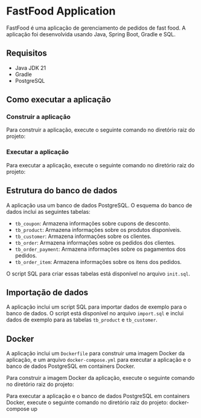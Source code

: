 # FastFood Application

FastFood é uma aplicação de gerenciamento de pedidos de fast food. A aplicação foi desenvolvida usando Java, Spring Boot, Gradle e SQL.

## Requisitos

- Java JDK 21
- Gradle
- PostgreSQL

## Como executar a aplicação

### Construir a aplicação

Para construir a aplicação, execute o seguinte comando no diretório raiz do projeto:

### Executar a aplicação

Para executar a aplicação, execute o seguinte comando no diretório raiz do projeto:

## Estrutura do banco de dados

A aplicação usa um banco de dados PostgreSQL. O esquema do banco de dados inclui as seguintes tabelas:

- `tb_coupon`: Armazena informações sobre cupons de desconto.
- `tb_product`: Armazena informações sobre os produtos disponíveis.
- `tb_customer`: Armazena informações sobre os clientes.
- `tb_order`: Armazena informações sobre os pedidos dos clientes.
- `tb_order_payment`: Armazena informações sobre os pagamentos dos pedidos.
- `tb_order_item`: Armazena informações sobre os itens dos pedidos.

O script SQL para criar essas tabelas está disponível no arquivo `init.sql`.

## Importação de dados

A aplicação inclui um script SQL para importar dados de exemplo para o banco de dados. O script está disponível no arquivo `import.sql` e inclui dados de exemplo para as tabelas `tb_product` e `tb_customer`.

## Docker

A aplicação inclui um `Dockerfile` para construir uma imagem Docker da aplicação, e um arquivo `docker-compose.yml` para executar a aplicação e o banco de dados PostgreSQL em containers Docker.

Para construir a imagem Docker da aplicação, execute o seguinte comando no diretório raiz do projeto:

Para executar a aplicação e o banco de dados PostgreSQL em containers Docker, execute o seguinte comando no diretório raiz do projeto:
docker-compose up